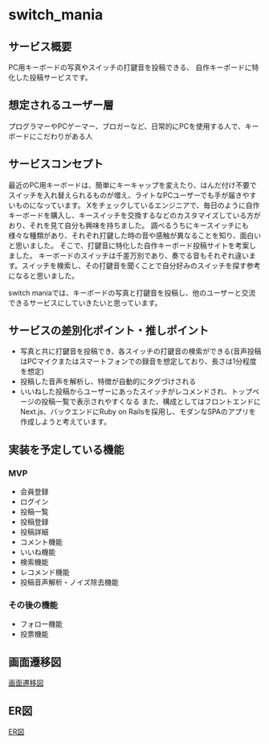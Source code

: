 # switch_mania
## サービス概要
PC用キーボードの写真やスイッチの打鍵音を投稿できる、
自作キーボードに特化した投稿サービスです。

## 想定されるユーザー層
プログラマーやPCゲーマー、ブロガーなど、日常的にPCを使用する人で、キーボードにこだわりがある人

## サービスコンセプト

最近のPC用キーボードは、簡単にキーキャップを変えたり、はんだ付け不要でスイッチを入れ替えられるものが増え、ライトなPCユーザーでも手が届きやすいものになっています。
Xをチェックしているエンジニアで、毎日のように自作キーボードを購入し、キースイッチを交換するなどのカスタマイズしている方がおり、それを見て自分も興味を持ちました。
調べるうちにキースイッチにも様々な種類があり、それぞれ打鍵した時の音や感触が異なることを知り、面白いと思いました。
そこで、打鍵音に特化した自作キーボード投稿サイトを考案しました。
キーボードのスイッチは千差万別であり、奏でる音もそれぞれ違います。スイッチを検索し、その打鍵音を聞くことで自分好みのスイッチを探す参考になると思いました。

switch maniaでは、キーボードの写真と打鍵音を投稿し、他のユーザーと交流できるサービスにしていきたいと思っています。

## サービスの差別化ポイント・推しポイント
* 写真と共に打鍵音を投稿でき、各スイッチの打鍵音の検索ができる(音声投稿はPCマイクまたはスマートフォンでの録音を想定しており、長さは1分程度を想定)
* 投稿した音声を解析し、特徴が自動的にタグづけされる
* いいねした投稿からユーザーにあったスイッチがレコメンドされ、トップページの投稿一覧で表示されやすくなる
また、構成としてはフロントエンドにNext.js、バックエンドにRuby on Railsを採用し、モダンなSPAのアプリを作成しようと考えています。

## 実装を予定している機能
### MVP
* 会員登録
* ログイン
* 投稿一覧
* 投稿登録
* 投稿詳細
* コメント機能
* いいね機能
* 検索機能
* レコメンド機能
* 投稿音声解析・ノイズ除去機能

### その後の機能
* フォロー機能
* 投票機能

## 画面遷移図
[画面遷移図](https://www.figma.com/file/GR3uhh7ZEvFQkYrkiVLJ80/%E7%84%A1%E9%A1%8C?type=design&node-id=0%3A1&mode=design&t=c1IWaGpkZxpND7u4-1)

## ER図
[ER図](https://gyazo.com/5c09eba87dde670f2de65f6f5ad1f498)